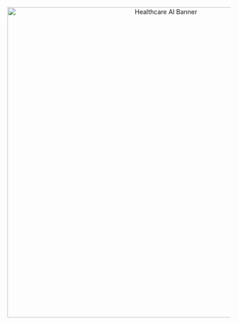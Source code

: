 <p align="center">
  <img src="https://images.unsplash.com/photo-1581092333817-27bcbf918b08?ixlib=rb-4.0.3&auto=format&fit=crop&w=1350&q=80" alt="Healthcare AI Banner" width="700"/>
</p>
